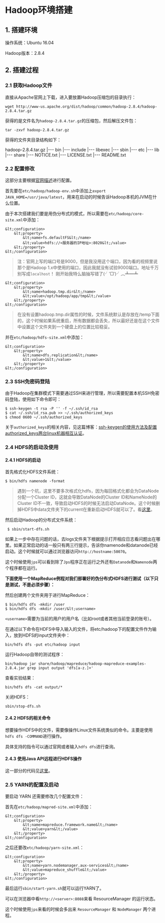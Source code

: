 # Hadoop环境搭建

## 1. 搭建环境

操作系统：Ubuntu 16.04

Hadoop版本：2.8.4

## 2. 搭建过程

### 2.1 获取Hadoop文件

直接从Apache官网上下载，进入要放置Hadoop压缩包的目录执行：

`wget http://www-us.apache.org/dist/hadoop/common/hadoop-2.8.4/hadoop-2.8.4.tar.gz`

获得的是文件名为`hadoop-2.8.4.tar.gz`的压缩包，然后解压文件包：

`tar -zxvf hadoop-2.8.4.tar.gz`

获得的文件夹目录结构如下：

hadoop-2.8.4.tar.gz
|--- bin
|--- include
|--- libexec
|--- sbin
|--- etc
|--- lib
|--- share
|--- NOTICE.txt
|--- LICENSE.txt
|--- README.txt

### 2.2 配置修改

这部分主要根据[官网描述](http://hadoop.apache.org/docs/r2.8.4/hadoop-project-dist/hadoop-common/SingleCluster.html)进行配置。

首先要在`etc/hadoop/hadoop-env.sh`中添加上`export JAVA_HOME=/usr/java/latest`，用来在启动的时候告诉Hadoop本机的JVM在什么位置。

由于本次搭建我们要是用伪分布式的模式，所以需要在`etc/hadoop/core-site.xml`中添加：

    &lt;configuration>
        &lt;property>
            &lt;name>fs.defaultFS&lt;/name>
            &lt;value>hdfs://<服务器的IP地址>:8020&lt;/value>
        &lt;/property>
    &lt;/configuration>

> 注：官网上写的端口号是9000，但是我没用这个端口，因为看的视频里说那个是Hadoop 1.x中使用的端口，因此我就没有试验9000端口。地址千万别写成`localhost`！
刚开始我特么脑抽写错了(╯‵□′)╯︵┻━┻

    &lt;configuration>
        &lt;property>
            &lt;name>hadoop.tmp.dir&lt;/name>
            &lt;value>/opt/hadoop/app/tmp&lt;/value>
        &lt;/property>
    &lt;/configuration>

> 在没有设置hadoop.tmp.dir属性的时候，文件系统默认是存放在/temp下面的，这个时候如果系统重启，所有数据都会丢失，所以最好还是在这个文件中设置这个文件夹到一个硬盘上的位置比较稳妥。

并在`etc/hadoop/hdfs-site.xml`中添加：

    &lt;configuration>
        &lt;property>
            &lt;name>dfs.replication&lt;/name>
            &lt;value>1&lt;/value>
        &lt;/property>
    &lt;/configuration>

### 2.3 SSH免密码登陆

由于Hadoop在集群模式下需要通过SSH来进行管理，所以需要配置本机SSH免密码登陆，使用如下命令即可：

    $ ssh-keygen -t rsa -P '' -f ~/.ssh/id_rsa
    $ cat ~/.ssh/id_rsa.pub >> ~/.ssh/authorized_keys
    $ chmod 0600 ~/.ssh/authorized_keys

关于`authorized_keys`的相关内容，见这篇博客：[ssh-keygen的使用方法及配置authorized_keys两台linux机器相互认证](https://blog.csdn.net/xiaoyida11/article/details/51557174)。

### 2.4 HDFS的启动及使用

#### 2.4.1 HDFS的启动

首先格式化HDFS文件系统：

    $ bin/hdfs namenode -format

> 遇到一个坑，这里不要多次格式化hdfs，因为每回格式化都会为DataNode分配一个Cluster ID，这就会导致DataNode的Cluster ID和NameNode的Cluster ID不一致，导致启动HDFS的时候无法启动DataNode。这个时候删掉HDFS中data文件夹下的current在重新启动HDFS就可以了。看[这里](https://blog.csdn.net/gis_101/article/details/52679914)。

然后启动Hadoop的分布式文件系统：

     $ sbin/start-dfs.sh

如果上一步中存在问题的话，去logs文件夹下根据提示打开相应日志看问题出在哪里。如果正常启动的话一般只有两三行提示，告诉你namenode和datanode已经启动。这个时候就可以通过浏览器访问`http://hostname:50070`。

这个时候使用`jps`可以看到除了`Jps`程序正在运行之外还有`Datanode`和`Namenode`两个程序都在运行。

**下面使用一个MapReduce例程对我们部署好的伪分布式HDFS进行测试（以下只是测试，不是必须步骤）：**

然后创建两个文件夹用于进行MapReduce：

    $ bin/hdfs dfs -mkdir /user
    $ bin/hdfs dfs -mkdir /user/&lt;username>

`<username>`需要为当前的用户的用户名（比如root或者其他当前登录的账号）。

在通过以下命令在HDFS中导入输入的文件，将etc/hadoop下的配置文件作为输入，放到HDFS的input文件夹中：

    bin/hdfs dfs -put etc/hadoop input

运行Hadoop自带的测试程序：

    bin/hadoop jar share/hadoop/mapreduce/hadoop-mapreduce-examples-2.8.4.jar grep input output 'dfs[a-z.]+'

查看实验结果：

    bin/hdfs dfs -cat output/*

关闭HDFS：

    sbin/stop-dfs.sh

#### 2.4.2 HDFS的相关命令

想要操作HDFS中的文件，需要像操作Linux文件系统类似的命令。主要是使用`hdfs dfs -COMMAND`进行操作。

具体支持的指令可以通过官网或者输入`hdfs dfs`进行查询。

#### 2.4.3 使用Java API远程进行HDFS操作

这一部分的代码见[这里](src/AppTest.java)。


### 2.5 YARN的配置及启动

要启动 YARN 还需要修改几个配置文件：

首先在`etc/hadoop/mapred-site.xml`中添加：

    &lt;configuration>
        &lt;property>
            &lt;name>mapreduce.framework.name&lt;/name>
            &lt;value>yarn&lt;/value>
        &lt;/property>
    &lt;/configuration>

之后还要改`etc/hadoop/yarn-site.xml`：

    &lt;configuration>
        &lt;property>
            &lt;name>yarn.nodemanager.aux-services&lt;/name>
            &lt;value>mapreduce_shuffle&lt;/value>
        &lt;/property>
    &lt;/configuration>

最后运行`sbin/start-yarn.sh`就可以运行YARN了。

可以在浏览器中看`http://<server>:8088`来看 ResourceManager 的运行状态。

这个时候使用`jps`来看的时候会多出来 `ResourceManager` 和 `NodeManager` 两个进程。
